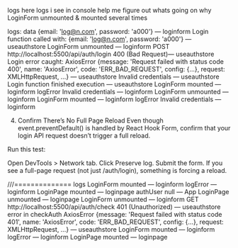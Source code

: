 logs
here logs i see in console 
help me figure out whats going on
why LoginForm unmounted & mounted several times

logs:
data {email: 'log@n.com', password: 'a000'} — loginform
Login function called with: {email: 'log@n.com', password: 'a000'} — useauthstore
LoginForm unmounted — loginform
POST http://localhost:5500/api/auth/login 400 (Bad Request)— useauthstore
Login error caught: AxiosError {message: 'Request failed with status code 400', name: 'AxiosError', code: 'ERR_BAD_REQUEST', config: {…}, request: XMLHttpRequest, …} — useauthstore
Invalid credentials — useauthstore
Login function finished execution — useauthstore
LoginForm mounted — loginform
logError Invalid credentials — loginform
LoginForm unmounted — loginform
LoginForm mounted — loginform
logError Invalid credentials — loginform


4. Confirm There’s No Full Page Reload
Even though event.preventDefault() is handled by React Hook Form, confirm that your login API request doesn’t trigger a full reload.

Run this test:

Open DevTools > Network tab.
Click Preserve log.
Submit the form.
If you see a full-page request (not just /auth/login), something is forcing a reload.

///==============
logs
LoginForm mounted — loginform
logError — loginform
LoginPage mounted — loginpage
authUser null — App
LoginPage unmounted — loginpage
LoginForm unmounted — loginform
GET http://localhost:5500/api/auth/check 401 (Unauthorized) — useauthstore
error in checkAuth AxiosError {message: 'Request failed with status code 401', name: 'AxiosError', code: 'ERR_BAD_REQUEST', config: {…}, request: XMLHttpRequest, …}  — useauthstore
LoginForm mounted — loginform
logError — loginform
LoginPage mounted — loginpage